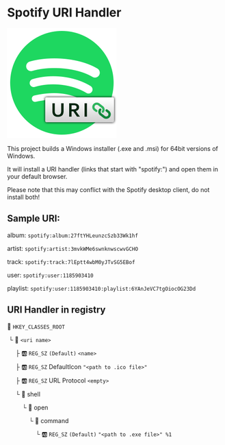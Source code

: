 # Spotify URI Handler

![Logo](spotifyurihandler.png)

This project builds a Windows installer (.exe and .msi) for 64bit versions of Windows.

It will install a URI handler (links that start with "spotify:") and open them in your default browser.

Please note that this may conflict with the Spotify desktop client, do not install both!


## Sample URI:

album: `spotify:album:27ftYHLeunzcSzb33Wk1hf`

artist: `spotify:artist:3mvkWMe6swnknwscwvGCHO`

track: `spotify:track:7lEptt4wbM0yJTvSG5EBof`

user: `spotify:user:1185903410`

playlist: `spotify:user:1185903410:playlist:6YAnJeVC7tgOiocOG23Dd`


## URI Handler in registry

:file_folder: `HKEY_CLASSES_ROOT`

&nbsp;&#9492; :file_folder: `<uri name>`

&nbsp;&nbsp;&nbsp;&nbsp;&nbsp;&#9500; :ab: `REG_SZ`  `(Default)`     `<name>`

&nbsp;&nbsp;&nbsp;&nbsp;&nbsp;&#9500; :ab: `REG_SZ`  DefaultIcon   `"<path to .ico file>"`

&nbsp;&nbsp;&nbsp;&nbsp;&nbsp;&#9500; :ab: `REG_SZ`  URL Protocol  `<empty>`

&nbsp;&nbsp;&nbsp;&nbsp;&nbsp;&#9492; :file_folder: shell

&nbsp;&nbsp;&nbsp;&nbsp;&nbsp;&nbsp;&nbsp;&nbsp;&nbsp;&#9492; :file_folder: open

&nbsp;&nbsp;&nbsp;&nbsp;&nbsp;&nbsp;&nbsp;&nbsp;&nbsp;&nbsp;&nbsp;&nbsp;&nbsp;&#9492; :file_folder: command

&nbsp;&nbsp;&nbsp;&nbsp;&nbsp;&nbsp;&nbsp;&nbsp;&nbsp;&nbsp;&nbsp;&nbsp;&nbsp;&nbsp;&nbsp;&nbsp;&nbsp;&#9492; :ab: `REG_SZ`  `(Default)`  `"<path to .exe file>" %1`

